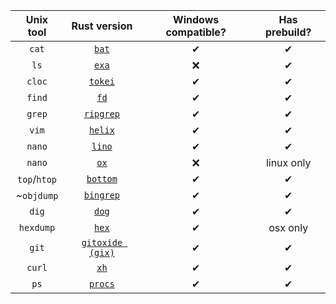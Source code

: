 | Unix tool | Rust version | Windows compatible? | Has prebuild? |
|:---:|:---:|:---:|:---:|
| `cat` | [`bat`](https://github.com/sharkdp/bat) | ✔ | ✔ |
| `ls` | [`exa`](https://github.com/ogham/exa) | ❌ | ✔ |
| `cloc` | [`tokei`](https://github.com/XAMPPRocky/tokei) | ✔ | ✔ |
| `find` | [`fd`](https://github.com/sharkdp/fd) | ✔ | ✔ |
| `grep` | [`ripgrep`](https://github.com/BurntSushi/ripgrep) | ✔ | ✔ |
| `vim` | [`helix`](https://github.com/helix-editor/helix) | ✔ | ✔ |
| `nano` | [`lino`](https://github.com/ahmednooor/lino/) | ✔ | ✔ |
| `nano` | [`ox`](https://github.com/curlpipe/ox) | ❌ | linux only |
| `top`/`htop` | [`bottom`](https://github.com/ClementTsang/bottom)  | ✔ | ✔ |
| ~`objdump` | [`bingrep`](https://github.com/m4b/bingrep) | ✔ | ✔ |
| `dig` | [`dog`](https://github.com/ogham/dog) | ✔ | ✔ |
| `hexdump` | [`hex`](https://github.com/sitkevij/hex)| ✔ | osx only |
| `git` | [`gitoxide (gix)`](https://github.com/Byron/gitoxide)| ✔ | ✔ |
| `curl` | [`xh`](https://github.com/ducaale/xh/)| ✔ | ✔ |
| `ps` | [`procs`](https://github.com/dalance/procs/)| ✔ | ✔ |